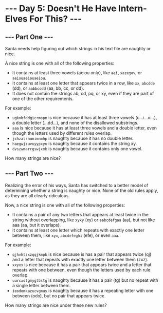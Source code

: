 # --- Day 5: Doesn't He Have Intern-Elves For This? ---

## --- Part One ---

Santa needs help figuring out which strings in his text file are naughty or nice.

A nice string is one with all of the following properties:

- It contains at least three vowels (aeiou only), like `aei`, `xazegov`, or `aeiouaeiouaeiou`.
- It contains at least one letter that appears twice in a row, like `xx`, `abcdde` (dd), or `aabbccdd` (aa, bb, cc, or
  dd).
- It does not contain the strings ab, cd, pq, or xy, even if they are part of one of the other requirements.

For example:

- `ugknbfddgicrmopn` is nice because it has at least three vowels (u...i...o...), a double letter (...dd...), and none
  of the disallowed substrings.
- `aaa` is nice because it has at least three vowels and a double letter, even though the letters used by different
  rules overlap.
- `jchzalrnumimnmhp` is naughty because it has no double letter.
- `haegwjzuvuyypxyu` is naughty because it contains the string xy.
- `dvszwmarrgswjxmb` is naughty because it contains only one vowel.

How many strings are nice?

## --- Part Two ---

Realizing the error of his ways, Santa has switched to a better model of determining whether a string is naughty or
nice. None of the old rules apply, as they are all clearly ridiculous.

Now, a nice string is one with all of the following properties:

- It contains a pair of any two letters that appears at least twice in the string without overlapping, like `xyxy` (xy)
  or `aabcdefgaa` (aa), but not like aaa (aa, but it overlaps).
- It contains at least one letter which repeats with exactly one letter between them, like `xyx`, `abcdefeghi` (efe), or
  even `aaa`.

For example:

- `qjhvhtzxzqqjkmpb` is nice because is has a pair that appears twice (qj) and a letter that repeats with exactly one
  letter between them (zxz).
- `xxyxx` is nice because it has a pair that appears twice and a letter that repeats with one between, even though the
  letters used by each rule overlap.
- `uurcxstgmygtbstg` is naughty because it has a pair (tg) but no repeat with a single letter between them.
- `ieodomkazucvgmuy` is naughty because it has a repeating letter with one between (odo), but no pair that appears
  twice.

How many strings are nice under these new rules?
